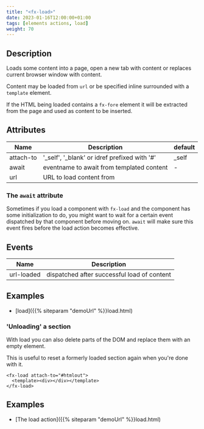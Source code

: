 ```yaml
---
title: "<fx-load>"
date: 2023-01-16T12:00:00+01:00
tags: [elements actions, load]
weight: 70
---
```


## Description

Loads some content into a page, open a new tab with content or replaces
current browser window with content.

Content may be loaded from `url` or be specified inline surrounded with a `template` element.

If the HTML being loaded contains a `fx-fore` element it will be extracted from the page and used as content to be inserted.

## Attributes

| Name      | Description                                  | default |
|-----------|----------------------------------------------|---------|
| attach-to | '_self', '_blank' or idref prefixed with '#' | _self   |
| await     | eventname to await from templated content    | -       |
| url       | URL to load content from                     |         |

### The `await` attribute

Sometimes if you load a component with `fx-load` and the component has some initialization to do, you might want to wait 
for a certain event dispatched by that component before moving on. `await` will make sure this event fires before the load action
becomes effective.

## Events

| Name       | Description                                 |
|------------|---------------------------------------------|
| url-loaded | dispatched after successful load of content |


## Examples

* [load]({{% siteparam "demoUrl" %}}load.html)


### 'Unloading' a section

With load you can also delete parts of the DOM and replace them with an empty element.

This is useful to reset a formerly loaded section again when you're done with it.

```
<fx-load attach-to="#htmlout">
  <template><div></div></template>
</fx-load>
```

## Examples

* [The load action]({{% siteparam "demoUrl" %}}load.html)

